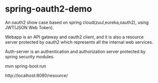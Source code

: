 # spring-oauth2-demo

An oauth2 show case based on spring cloud(zuul,eureka,oauth2), using JWT(JSON Web Token). 

Webapp is an API gateway and oauth2 client, and it is also a resource server protected by oauth2 which represents all the internal web services. 

Auth-server is an authentication and authorization server protected by spring security modules.


mvn spring-boot:run

http://localhost:8080/resource/
